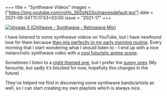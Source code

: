 +++
title       = "Synthwave Videos"
images      =  ["https://img.youtube.com/vi/Hc_SEDzN23o/maxresdefault.jpg"]
date        = 2021-09-04T11:17:53+03:00
issue       = "2021-17"
+++

[![Voyage 5 (Chillwave - Synthwave - Retrowave Mix)][image-1]][1]

I have listened to some synthwave videos on YouTube, but I have newfound love for them because [they mix perfectly in my early morning routine][2]. Every morning that I start wondering what I should listen to - I end up with a nice melancholic synthwave video with a [cool futuristic anime scene][3]. 

Sometimes I listen to a [night themed one][4], but I prefer the [sunny ones][5] (My favourite, but sadly it’s blocked for now, hopefully this changes in the future)

They’ve helped me find in discovering some synthwave bands/artists as well, so I can start creating my own playlists which is always nice.

[1]:	https://www.youtube.com/watch?v=Hc_SEDzN23o
[2]:	https://youtu.be/OvYeYtujzjQ?list=PLPLS_PpkN7SzK3asqu_yCmQXNemurDMSB
[3]:	https://youtu.be/r4J5nKy6dDw
[4]:	https://youtu.be/DKBcDzAvbXU?list=PLPLS_PpkN7SzK3asqu_yCmQXNemurDMSB
[5]:	https://www.youtube.com/watch?v=ZXfBHCbG2o8

[image-1]:	https://img.youtube.com/vi/Hc_SEDzN23o/hqdefault.jpg
